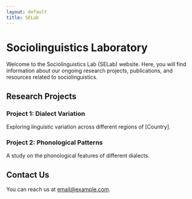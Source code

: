 ```yaml
---
layout: default
title: SELab
---
```


# Sociolinguistics Laboratory

Welcome to the Sociolinguistics Lab (SELab) website. Here, you will find information about our ongoing research projects, publications, and resources related to sociolinguistics.

## Research Projects
### Project 1: Dialect Variation
Exploring linguistic variation across different regions of [Country].

### Project 2: Phonological Patterns
A study on the phonological features of different dialects.

## Contact Us
You can reach us at [email@example.com](mailto:email@example.com).
